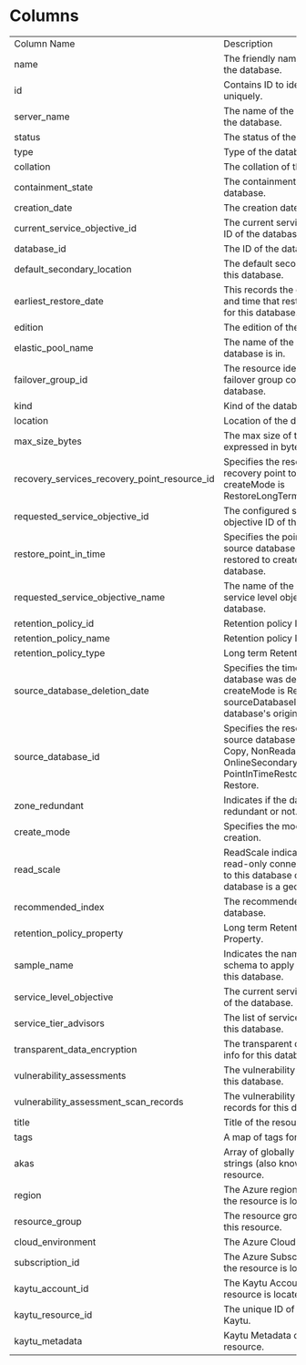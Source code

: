 # Columns  

<table>
	<tr><td>Column Name</td><td>Description</td></tr>
	<tr><td>name</td><td>The friendly name that identifies the database.</td></tr>
	<tr><td>id</td><td>Contains ID to identify a database uniquely.</td></tr>
	<tr><td>server_name</td><td>The name of the parent server of the database.</td></tr>
	<tr><td>status</td><td>The status of the database.</td></tr>
	<tr><td>type</td><td>Type of the database.</td></tr>
	<tr><td>collation</td><td>The collation of the database.</td></tr>
	<tr><td>containment_state</td><td>The containment state of the database.</td></tr>
	<tr><td>creation_date</td><td>The creation date of the database.</td></tr>
	<tr><td>current_service_objective_id</td><td>The current service level objective ID of the database.</td></tr>
	<tr><td>database_id</td><td>The ID of the database.</td></tr>
	<tr><td>default_secondary_location</td><td>The default secondary region for this database.</td></tr>
	<tr><td>earliest_restore_date</td><td>This records the earliest start date and time that restore is available for this database.</td></tr>
	<tr><td>edition</td><td>The edition of the database.</td></tr>
	<tr><td>elastic_pool_name</td><td>The name of the elastic pool the database is in.</td></tr>
	<tr><td>failover_group_id</td><td>The resource identifier of the failover group containing this database.</td></tr>
	<tr><td>kind</td><td>Kind of the database.</td></tr>
	<tr><td>location</td><td>Location of the database.</td></tr>
	<tr><td>max_size_bytes</td><td>The max size of the database expressed in bytes.</td></tr>
	<tr><td>recovery_services_recovery_point_resource_id</td><td>Specifies the resource ID of the recovery point to restore from if createMode is RestoreLongTermRetentionBackup.</td></tr>
	<tr><td>requested_service_objective_id</td><td>The configured service level objective ID of the database.</td></tr>
	<tr><td>restore_point_in_time</td><td>Specifies the point in time of the source database that will be restored to create the new database.</td></tr>
	<tr><td>requested_service_objective_name</td><td>The name of the configured service level objective of the database.</td></tr>
	<tr><td>retention_policy_id</td><td>Retention policy ID.</td></tr>
	<tr><td>retention_policy_name</td><td>Retention policy Name.</td></tr>
	<tr><td>retention_policy_type</td><td>Long term Retention policy Type.</td></tr>
	<tr><td>source_database_deletion_date</td><td>Specifies the time that the database was deleted when createMode is Restore and sourceDatabaseId is the deleted database&#39;s original resource id.</td></tr>
	<tr><td>source_database_id</td><td>Specifies the resource ID of the source database if createMode is Copy, NonReadableSecondary, OnlineSecondary, PointInTimeRestore, Recovery, or Restore.</td></tr>
	<tr><td>zone_redundant</td><td>Indicates if the database is zone redundant or not.</td></tr>
	<tr><td>create_mode</td><td>Specifies the mode of database creation.</td></tr>
	<tr><td>read_scale</td><td>ReadScale indicates whether read-only connections are allowed to this database or not if the database is a geo-secondary.</td></tr>
	<tr><td>recommended_index</td><td>The recommended indices for this database.</td></tr>
	<tr><td>retention_policy_property</td><td>Long term Retention policy Property.</td></tr>
	<tr><td>sample_name</td><td>Indicates the name of the sample schema to apply when creating this database.</td></tr>
	<tr><td>service_level_objective</td><td>The current service level objective of the database.</td></tr>
	<tr><td>service_tier_advisors</td><td>The list of service tier advisors for this database.</td></tr>
	<tr><td>transparent_data_encryption</td><td>The transparent data encryption info for this database.</td></tr>
	<tr><td>vulnerability_assessments</td><td>The vulnerability assessments for this database.</td></tr>
	<tr><td>vulnerability_assessment_scan_records</td><td>The vulnerability assessment scan records for this database.</td></tr>
	<tr><td>title</td><td>Title of the resource.</td></tr>
	<tr><td>tags</td><td>A map of tags for the resource.</td></tr>
	<tr><td>akas</td><td>Array of globally unique identifier strings (also known as) for the resource.</td></tr>
	<tr><td>region</td><td>The Azure region/location in which the resource is located.</td></tr>
	<tr><td>resource_group</td><td>The resource group which holds this resource.</td></tr>
	<tr><td>cloud_environment</td><td>The Azure Cloud Environment.</td></tr>
	<tr><td>subscription_id</td><td>The Azure Subscription ID in which the resource is located.</td></tr>
	<tr><td>kaytu_account_id</td><td>The Kaytu Account ID in which the resource is located.</td></tr>
	<tr><td>kaytu_resource_id</td><td>The unique ID of the resource in Kaytu.</td></tr>
	<tr><td>kaytu_metadata</td><td>Kaytu Metadata of the Azure resource.</td></tr>
</table>